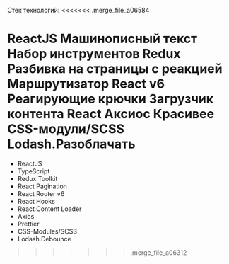 Стек технологий:
<<<<<<< .merge_file_a06584

ReactJS
Машинописный текст
Набор инструментов Redux
Разбивка на страницы с реакцией
Маршрутизатор React v6
Реагирующие крючки
Загрузчик контента React
Аксиос
Красивее
CSS-модули/SCSS
Lodash.Разоблачать
=======
- ReactJS
- TypeScript
- Redux Toolkit 
- React Pagination
- React Router v6
- React Hooks
- React Content Loader
- Axios
- Prettier
- CSS-Modules/SCSS
- Lodash.Debounce
>>>>>>> .merge_file_a06312
